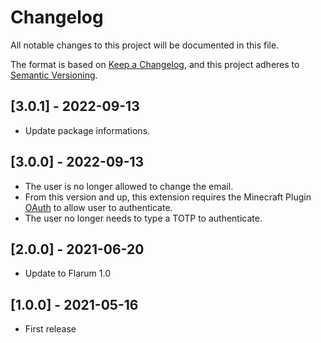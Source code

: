 # Changelog

All notable changes to this project will be documented in this file.

The format is based on [Keep a Changelog](https://keepachangelog.com/en/1.0.0/),
and this project adheres to [Semantic Versioning](https://semver.org/spec/v2.0.0.html).

## [3.0.1] - 2022-09-13

- Update package informations.

## [3.0.0] - 2022-09-13

- The user is no longer allowed to change the email.
- From this version and up, this extension requires the Minecraft Plugin [OAuth](https://github.com/Neapovil/oauth) to allow user to authenticate.
- The user no longer needs to type a TOTP to authenticate.

## [2.0.0] - 2021-06-20

- Update to Flarum 1.0

## [1.0.0] - 2021-05-16

- First release

